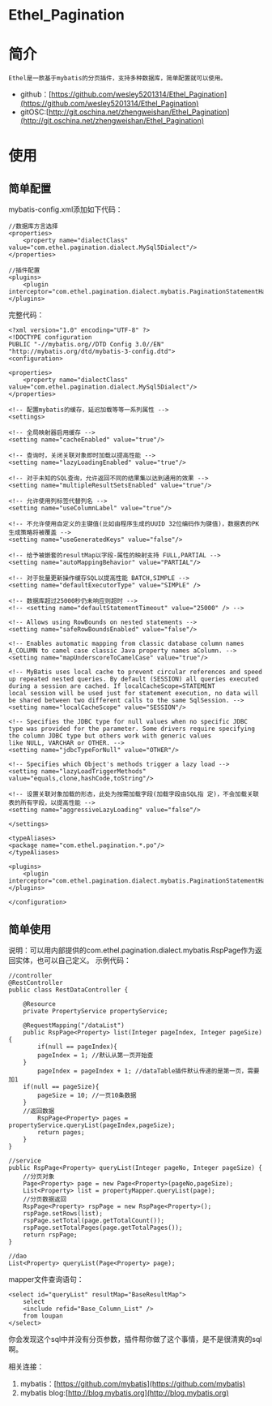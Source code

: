 # Ethel_Pagination

# 简介 #
	Ethel是一款基于mybatis的分页插件，支持多种数据库，简单配置就可以使用。

- github：[https://github.com/wesley5201314/Ethel_Pagination](https://github.com/wesley5201314/Ethel_Pagination)
- gitOSC:[http://git.oschina.net/zhengweishan/Ethel_Pagination](http://git.oschina.net/zhengweishan/Ethel_Pagination)

# 使用 #
## 简单配置 ##
mybatis-config.xml添加如下代码：

	//数据库方言选择
    <properties>
    	<property name="dialectClass" value="com.ethel.pagination.dialect.MySql5Dialect"/>
    </properties>

	//插件配置
 	<plugins>
        <plugin interceptor="com.ethel.pagination.dialect.mybatis.PaginationStatementHandlerInterceptor"/>
    </plugins>

完整代码：

	<?xml version="1.0" encoding="UTF-8" ?>
	<!DOCTYPE configuration
	PUBLIC "-//mybatis.org//DTD Config 3.0//EN"
	"http://mybatis.org/dtd/mybatis-3-config.dtd">
	<configuration>
		
	<properties>
		<property name="dialectClass" value="com.ethel.pagination.dialect.MySql5Dialect"/>
	</properties>
	
	<!-- 配置mybatis的缓存，延迟加载等等一系列属性 -->
	<settings>
	
	<!-- 全局映射器启用缓存 -->
	<setting name="cacheEnabled" value="true"/>
	
	<!-- 查询时，关闭关联对象即时加载以提高性能 -->
	<setting name="lazyLoadingEnabled" value="true"/>
	
	<!-- 对于未知的SQL查询，允许返回不同的结果集以达到通用的效果 -->
	<setting name="multipleResultSetsEnabled" value="true"/>
	
	<!-- 允许使用列标签代替列名 -->
	<setting name="useColumnLabel" value="true"/>
	
	<!-- 不允许使用自定义的主键值(比如由程序生成的UUID 32位编码作为键值)，数据表的PK生成策略将被覆盖 -->
	<setting name="useGeneratedKeys" value="false"/>
	
	<!-- 给予被嵌套的resultMap以字段-属性的映射支持 FULL,PARTIAL -->
	<setting name="autoMappingBehavior" value="PARTIAL"/>
	
	<!-- 对于批量更新操作缓存SQL以提高性能 BATCH,SIMPLE -->
	<setting name="defaultExecutorType" value="SIMPLE" />
	
	<!-- 数据库超过25000秒仍未响应则超时 -->
	<!-- <setting name="defaultStatementTimeout" value="25000" /> -->
	
	<!-- Allows using RowBounds on nested statements -->
	<setting name="safeRowBoundsEnabled" value="false"/>
	
	<!-- Enables automatic mapping from classic database column names A_COLUMN to camel case classic Java property names aColumn. -->
	<setting name="mapUnderscoreToCamelCase" value="true"/>
	
	<!-- MyBatis uses local cache to prevent circular references and speed up repeated nested queries. By default (SESSION) all queries executed during a session are cached. If localCacheScope=STATEMENT 
	local session will be used just for statement execution, no data will be shared between two different calls to the same SqlSession. -->
	<setting name="localCacheScope" value="SESSION"/>
	
	<!-- Specifies the JDBC type for null values when no specific JDBC type was provided for the parameter. Some drivers require specifying the column JDBC type but others work with generic values 
	like NULL, VARCHAR or OTHER. -->
	<setting name="jdbcTypeForNull" value="OTHER"/>
	
	<!-- Specifies which Object's methods trigger a lazy load -->
	<setting name="lazyLoadTriggerMethods" value="equals,clone,hashCode,toString"/>
	
	<!-- 设置关联对象加载的形态，此处为按需加载字段(加载字段由SQL指 定)，不会加载关联表的所有字段，以提高性能 -->
	<setting name="aggressiveLazyLoading" value="false"/>
	
	</settings>
	
	<typeAliases>
	<package name="com.ethel.pagination.*.po"/>
	</typeAliases>
	
	<plugins>
		<plugin interceptor="com.ethel.pagination.dialect.mybatis.PaginationStatementHandlerInterceptor"/>
	</plugins>
	
	</configuration>

## 简单使用 ##
说明：可以用内部提供的com.ethel.pagination.dialect.mybatis.RspPage作为返回实体，也可以自己定义。
示例代码：

	//controller
	@RestController
	public class RestDataController {
	
		@Resource
		private PropertyService propertyService;
		
		@RequestMapping("/dataList")
		public RspPage<Property> list(Integer pageIndex, Integer pageSize){
			if(null == pageIndex){
			pageIndex = 1; //默认从第一页开始查
		}
			pageIndex = pageIndex + 1; //dataTable插件默认传递的是第一页，需要加1
		if(null == pageSize){
			pageSize = 10; //一页10条数据
		}
		//返回数据
			RspPage<Property> pages = propertyService.queryList(pageIndex,pageSize);
			return pages;
		}
	}

	//service
	public RspPage<Property> queryList(Integer pageNo, Integer pageSize) {
		//分页对象
		Page<Property> page = new Page<Property>(pageNo,pageSize);
		List<Property> list = propertyMapper.queryList(page);
		//分页数据返回
		RspPage<Property> rspPage = new RspPage<Property>();
		rspPage.setRows(list);
		rspPage.setTotal(page.getTotalCount());
		rspPage.setTotalPages(page.getTotalPages());
		return rspPage;
	}

	//dao
	List<Property> queryList(Page<Property> page);

mapper文件查询语句：
	
	<select id="queryList" resultMap="BaseResultMap">
		select 
		<include refid="Base_Column_List" />
		from loupan
	</select>

你会发现这个sql中并没有分页参数，插件帮你做了这个事情，是不是很清爽的sql啊。

相关连接：

1. mybatis：[https://github.com/mybatis](https://github.com/mybatis)
2. mybatis blog:[http://blog.mybatis.org](http://blog.mybatis.org)